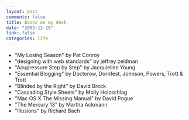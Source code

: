 ```yaml
--- 
layout: post
comments: false
title: Books on my desk
date: "2003-12-19"
link: false
categories: life
---
```

<ul class="il">
<li>"My Losing Season" by Pat Conroy</li>
<li>"designing with web standards" by jeffrey zeldman</li>
<li>"Acupressure Step by Step" by Jacquieline Young</li>
<li>"Essential Blogging" by Doctorow, Dornfest, Johnson, Powers, Trott & Trott</li>
<li>"Blinded by the Right" by David Brock</li>
<li>"Cascading Style Sheets" by Molly Holzschlag</li>
<li>"Mac OS X The Missing Manual" by David Pogue</li>
<li>"The Mercury 13" by Martha Ackmann</li>
<li>"Illusions" by Richard Bach
</ul>
